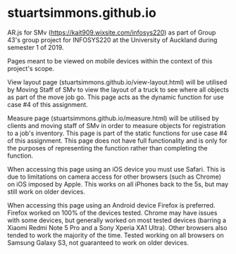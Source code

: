# stuartsimmons.github.io

AR.js for SMv (https://kait909.wixsite.com/infosys220) as part of Group 43's group project for INFOSYS220 at the University of Auckland during semester 1 of 2019.

Pages meant to be viewed on mobile devices within the context of this project's scope.

View layout page (stuartsimmons.github.io/view-layout.html) will be utilised by Moving Staff of SMv to view the layout of a truck to see where all objects as part of the move job go. This page acts as the dynamic function for use case #4 of this assignment.

Measure page (stuartsimmons.github.io/measure.html) will be utilised by clients and moving staff of SMv in order to measure objects for registration to a job's inventory. This page is part of the static functions for use case #4 of this assignment. This page does not have full functionality and is only for the purposes of representing the function rather than completing the function.

When accessing this page using an iOS device you must use Safari. This is due to limitations on camera access for other browsers (such as Chrome) on iOS imposed by Apple. This works on all iPhones back to the 5s, but may still work on older devices.

When accessing this page using an Android device Firefox is preferred. Firefox worked on 100% of the devices tested. Chrome may have issues with some devices, but generally worked on most tested devices (barring a Xiaomi Redmi Note 5 Pro and a Sony Xperia XA1 Ultra). Other browsers also tended to work the majority of the time. Tested working on all browsers on Samsung Galaxy S3, not guaranteed to work on older devices.
